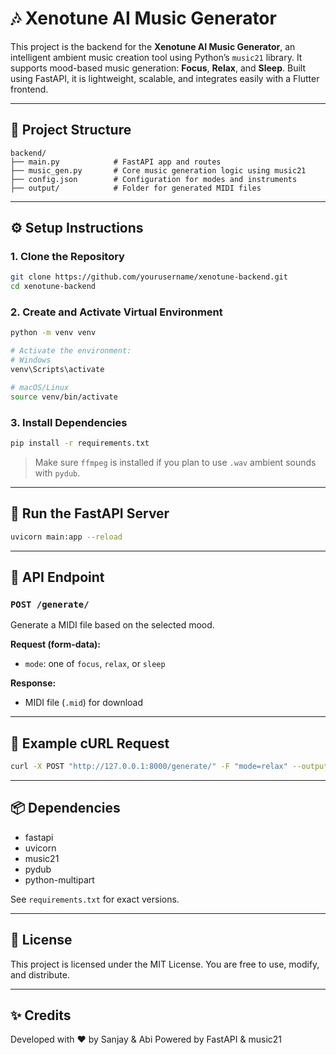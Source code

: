 # 🎶 Xenotune AI Music Generator

This project is the backend for the **Xenotune AI Music Generator**, an intelligent ambient music creation tool using Python’s `music21` library. It supports mood-based music generation: **Focus**, **Relax**, and **Sleep**. Built using FastAPI, it is lightweight, scalable, and integrates easily with a Flutter frontend.

---

## 📂 Project Structure

```
backend/
├── main.py            # FastAPI app and routes
├── music_gen.py       # Core music generation logic using music21
├── config.json        # Configuration for modes and instruments
├── output/            # Folder for generated MIDI files
```

---

## ⚙️ Setup Instructions

### 1. Clone the Repository

```bash
git clone https://github.com/yourusername/xenotune-backend.git
cd xenotune-backend
```

### 2. Create and Activate Virtual Environment

```bash
python -m venv venv

# Activate the environment:
# Windows
venv\Scripts\activate

# macOS/Linux
source venv/bin/activate
```

### 3. Install Dependencies

```bash
pip install -r requirements.txt
```

> Make sure `ffmpeg` is installed if you plan to use `.wav` ambient sounds with `pydub`.

---

## 🚀 Run the FastAPI Server

```bash
uvicorn main:app --reload
```
---

## 📡 API Endpoint

### `POST /generate/`

Generate a MIDI file based on the selected mood.

**Request (form-data):**
- `mode`: one of `focus`, `relax`, or `sleep`

**Response:**
- MIDI file (`.mid`) for download

---

## 🧾 Example cURL Request

```bash
curl -X POST "http://127.0.0.1:8000/generate/" -F "mode=relax" --output relax_output.mid
```

---

## 📦 Dependencies

- fastapi
- uvicorn
- music21
- pydub
- python-multipart

See `requirements.txt` for exact versions.

---

## 📌 License

This project is licensed under the MIT License. You are free to use, modify, and distribute.

---

## ✨ Credits

Developed with ❤️ by Sanjay & Abi 
Powered by FastAPI & music21
